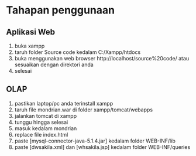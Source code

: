 # Tahapan penggunaan

## Aplikasi Web
1. buka xampp
2. taruh folder Source code kedalam C:/Xampp/htdocs
3. buka menggunakan web browser http://localhost/source%20code/ atau sesuaikan dengan direktori anda
4. selesai

## OLAP
1. pastikan laptop/pc anda terinstall xampp
2. taruh file mondrian.war di folder xampp/tomcat/webapps
3. jalankan tomcat di xampp
4. tunggu hingga selesai
5. masuk kedalam mondrian
6. replace file index.html
7. paste [mysql-connector-java-5.1.4.jar] kedalam folder WEB-INF/lib 
8. paste [dwsakila.xml] dan [whsakila.jsp] kedalam folder WEB-INF/queries
